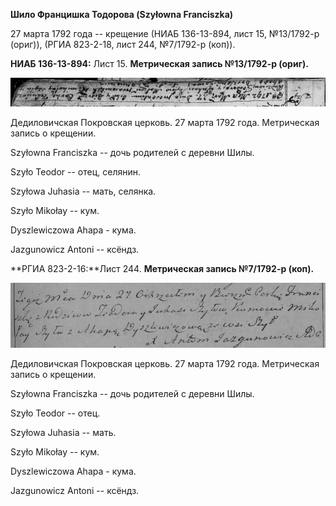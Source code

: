 **Шило Францишка Тодорова (Szyłowna Franciszka)**

27 марта 1792 года -- крещение (НИАБ 136-13-894, лист 15, №13/1792-р
(ориг)), (РГИА 823-2-18, лист 244, №7/1792-р (коп)).

**НИАБ 136-13-894:** Лист 15. **Метрическая запись №13/1792-р (ориг).**

![](./media/0f11d310831329a388058637cbe20475bcc510c7.png)

Дедиловичская Покровская церковь. 27 марта 1792 года. Метрическая запись
о крещении.

Szyłowna Franciszka -- дочь родителей с деревни Шилы.

Szyło Teodor -- отец, селянин.

Szyłowa Juhasia -- мать, селянка.

Szyło Mikołay -- кум.

Dyszlewiczowa Ahapa - кума.

Jazgunowicz Antoni -- ксёндз.

**РГИА 823-2-16:**Лист 244. **Метрическая запись №7/1792-р (коп).**

![](./media/f9e52e6f3d1ba6f7cfb1454564bdfaeed21048c6.png)

Дедиловичская Покровская церковь. 27 марта 1792 года. Метрическая запись
о крещении.

Szyłowna Franciszka -- дочь родителей с деревни Шилы.

Szyło Teodor -- отец.

Szyłowa Juhasia -- мать.

Szyło Mikołay -- кум.

Dyszlewiczowa Ahapa - кума.

Jazgunowicz Antoni -- ксёндз.
